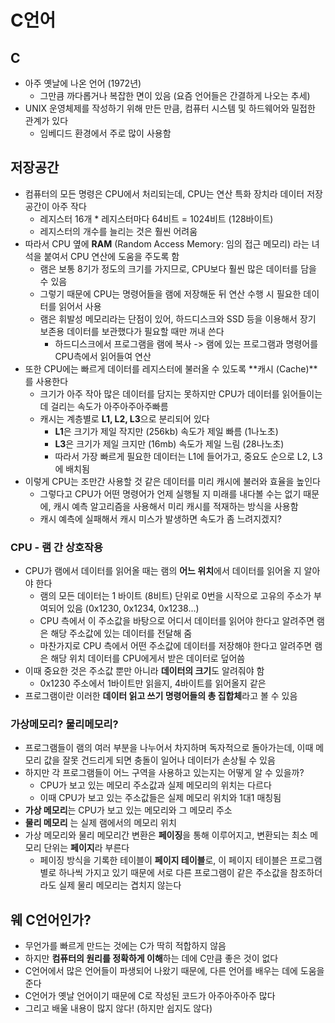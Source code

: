 # C언어

## C

- 아주 옛날에 나온 언어 (1972년)
  - 그만큼 까다롭거나 복잡한 면이 있음 (요즘 언어들은 간결하게 나오는 추세)
- UNIX 운영체제를 작성하기 위해 만든 만큼, 컴퓨터 시스템 및 하드웨어와 밀접한 관계가 있다
  - 임베디드 환경에서 주로 많이 사용함

## 저장공간

- 컴퓨터의 모든 명령은 CPU에서 처리되는데, CPU는 연산 특화 장치라 데이터 저장 공간이 아주 작다
  - 레지스터 16개 \* 레지스터마다 64비트 = 1024비트 (128바이트)
  - 레지스터의 개수를 늘리는 것은 훨씬 어려움
- 따라서 CPU 옆에 **RAM** (Random Access Memory: 임의 접근 메모리) 라는 녀석을 붙여서 CPU 연산에 도움을 주도록 함
  - 램은 보통 8기가 정도의 크기를 가지므로, CPU보다 훨씬 많은 데이터를 담을 수 있음
  - 그렇기 때문에 CPU는 명령어들을 램에 저장해둔 뒤 연산 수행 시 필요한 데이터를 읽어서 사용
  - 램은 휘발성 메모리라는 단점이 있어, 하드디스크와 SSD 등을 이용해서 장기 보존용 데이터를 보관했다가 필요할 때만 꺼내 쓴다
    - 하드디스크에서 프로그램을 램에 복사 -> 램에 있는 프로그램과 명령어를 CPU측에서 읽어들여 연산
- 또한 CPU에는 빠르게 데이터를 레지스터에 불러올 수 있도록 **캐시 (Cache)**를 사용한다
  - 크기가 아주 작아 많은 데이터를 담지는 못하지만 CPU가 데이터를 읽어들이는 데 걸리는 속도가 아주아주아주빠름
  - 캐시는 계층별로 **L1, L2, L3**으로 분리되어 있다
    - **L1**은 크기가 제일 작지만 (256kb) 속도가 제일 빠름 (1나노초)
    - **L3**은 크기가 제일 크지만 (16mb) 속도가 제일 느림 (28나노초)
    - 따라서 가장 빠르게 필요한 데이터는 L1에 들어가고, 중요도 순으로 L2, L3에 배치됨
- 이렇게 CPU는 조만간 사용할 것 같은 데이터를 미리 캐시에 불러와 효율을 높인다
  - 그렇다고 CPU가 어떤 명령어가 언제 실행될 지 미래를 내다볼 수는 없기 때문에, 캐시 예측 알고리즘을 사용해서 미리 캐시를 적재하는 방식을 사용함
  - 캐시 예측에 실패해서 캐시 미스가 발생하면 속도가 좀 느려지겠지?

### CPU - 램 간 상호작용

- CPU가 램에서 데이터를 읽어올 때는 램의 **어느 위치**에서 데이터를 읽어올 지 알아야 한다
  - 램의 모든 데이터는 1 바이트 (8비트) 단위로 0번을 시작으로 고유의 주소가 부여되어 있음 (0x1230, 0x1234, 0x1238...)
  - CPU 측에서 이 주소값을 바탕으로 어디서 데이터를 읽어야 한다고 알려주면 램은 해당 주소값에 있는 데이터를 전달해 줌
  - 마찬가지로 CPU 측에서 어떤 주소값에 데이터를 저장해야 한다고 알려주면 램은 해당 위치 데이터를 CPU에게서 받은 데이터로 덮어씀
- 이때 중요한 것은 주소값 뿐만 아니라 **데이터의 크기**도 알려줘야 함
  - 0x1230 주소에서 1바이트만 읽을지, 4바이트를 읽어올지 같은
- 프로그램이란 이러한 **데이터 읽고 쓰기 명령어들의 총 집합체**라고 볼 수 있음

### 가상메모리? 물리메모리?

- 프로그램들이 램의 여러 부분을 나누어서 차지하며 독자적으로 돌아가는데, 이때 메모리 값을 잘못 건드리게 되면 충돌이 일어나 데이터가 손상될 수 있음
- 하지만 각 프로그램들이 어느 구역을 사용하고 있는지는 어떻게 알 수 있을까?
  - CPU가 보고 있는 메모리 주소값과 실제 메모리의 위치는 다르다
  - 이때 CPU가 보고 있는 주소값들은 실제 메모리 위치와 1대1 매칭됨
- **가상 메모리**는 CPU가 보고 있는 메모리와 그 메모리 주소
- **물리 메모리** 는 실제 램에서의 메모리 위치
- 가상 메모리와 물리 메모리간 변환은 **페이징**을 통해 이루어지고, 변환되는 최소 메모리 단위는 **페이지**라 부른다
  - 페이징 방식을 기록한 테이블이 **페이지 테이블**로, 이 페이지 테이블은 프로그램별로 하나씩 가지고 있기 때문에 서로 다른 프로그램이 같은 주소값을 참조하더라도 실제 물리 메모리는 겹치지 않는다

## 웨 C언어인가?

- 무언가를 빠르게 만드는 것에는 C가 딱히 적합하지 않음
- 하지만 **컴퓨터의 원리를 정확하게 이해**하는 데에 C만큼 좋은 것이 없다
- C언어에서 많은 언어들이 파생되어 나왔기 때문에, 다른 언어를 배우는 데에 도움을 준다
- C언어가 옛날 언어이기 때문에 C로 작성된 코드가 아주아주아주 많다
- 그리고 배울 내용이 많지 않다! (하지만 쉽지도 않다)
